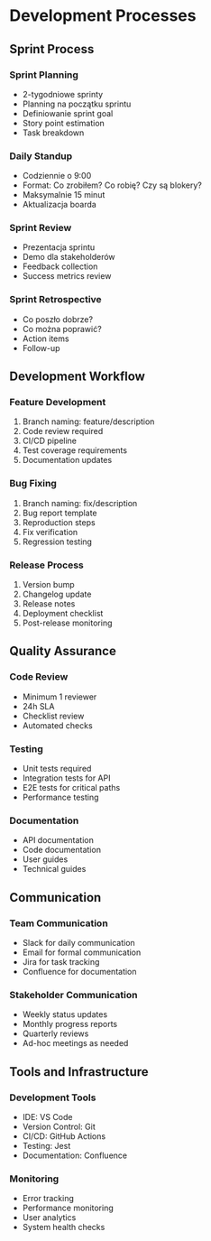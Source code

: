 # Development Processes

## Sprint Process
### Sprint Planning
- 2-tygodniowe sprinty
- Planning na początku sprintu
- Definiowanie sprint goal
- Story point estimation
- Task breakdown

### Daily Standup
- Codziennie o 9:00
- Format: Co zrobiłem? Co robię? Czy są blokery?
- Maksymalnie 15 minut
- Aktualizacja boarda

### Sprint Review
- Prezentacja sprintu
- Demo dla stakeholderów
- Feedback collection
- Success metrics review

### Sprint Retrospective
- Co poszło dobrze?
- Co można poprawić?
- Action items
- Follow-up

## Development Workflow
### Feature Development
1. Branch naming: feature/description
2. Code review required
3. CI/CD pipeline
4. Test coverage requirements
5. Documentation updates

### Bug Fixing
1. Branch naming: fix/description
2. Bug report template
3. Reproduction steps
4. Fix verification
5. Regression testing

### Release Process
1. Version bump
2. Changelog update
3. Release notes
4. Deployment checklist
5. Post-release monitoring

## Quality Assurance
### Code Review
- Minimum 1 reviewer
- 24h SLA
- Checklist review
- Automated checks

### Testing
- Unit tests required
- Integration tests for API
- E2E tests for critical paths
- Performance testing

### Documentation
- API documentation
- Code documentation
- User guides
- Technical guides

## Communication
### Team Communication
- Slack for daily communication
- Email for formal communication
- Jira for task tracking
- Confluence for documentation

### Stakeholder Communication
- Weekly status updates
- Monthly progress reports
- Quarterly reviews
- Ad-hoc meetings as needed

## Tools and Infrastructure
### Development Tools
- IDE: VS Code
- Version Control: Git
- CI/CD: GitHub Actions
- Testing: Jest
- Documentation: Confluence

### Monitoring
- Error tracking
- Performance monitoring
- User analytics
- System health checks 